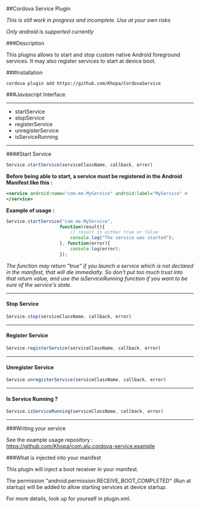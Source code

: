 ##Cordova Service Plugin

*This is still work in progress and incomplete. Use at your own risks*

*Only android is supported currently*

###Description

This plugins allows to start and stop custom native Android foreground services. It may also register services to start at device boot.

###Installation

```
cordova plugin add https://github.com/Khopa/CordovaService
```

###Javascript Interface

***

- startService
- stopService
- registerService
- unregisterService
- isServiceRunning

***


####Start Service

```javascript
Service.startService(serviceClassName, callback, error)
```

**Before being able to start, a service must be registered in the Android Manifest like this :**

```xml
<service android:name="com.me.MyService" android:label="MyService" >
</service>
```

**Example of usage :**

```javascript
Service.startService("com.me.MyService",
					function(result){
						// result is either true or false
						console.log("The service was started");
					}, function(error){
						console.log(error);
					});
```

*The function may return "true" if you launch a service which is not declared in the manifest, that will die immediatly. So don't put too much trust into that return value, and use the isServiceRunning function if you want to be sure of the service's state.*

***

#### Stop Service

```javascript
Service.stop(serviceClassName, callback, error)
```

***

#### Register Service

```javascript
Service.registerService(serviceClassName, callback, error)
```

***

#### Unregister Service

```javascript
Service.unregisterService(serviceClassName, callback, error)
```

***

#### Is Service Running ?

```javascript
Service.isServiceRunning(serviceClassName, callback, error)
```

***

###Writing your service

See the example usage repository : https://github.com/Khopa/com.alu.cordova-service.example

###What is injected into your manifest

This plugin will inject a boot receiver in your manifest.

The permission "android.permission.RECEIVE_BOOT_COMPLETED" (Run at startup) will be added to allow starting services at device startup.

For more details, look up for yourself in plugin.xml.